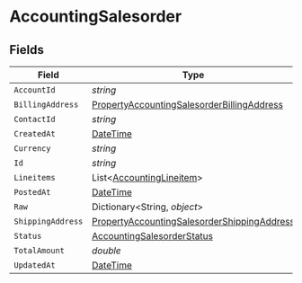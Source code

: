 # AccountingSalesorder


## Fields

| Field                                                                                                                 | Type                                                                                                                  | Required                                                                                                              | Description                                                                                                           |
| --------------------------------------------------------------------------------------------------------------------- | --------------------------------------------------------------------------------------------------------------------- | --------------------------------------------------------------------------------------------------------------------- | --------------------------------------------------------------------------------------------------------------------- |
| `AccountId`                                                                                                           | *string*                                                                                                              | :heavy_minus_sign:                                                                                                    | N/A                                                                                                                   |
| `BillingAddress`                                                                                                      | [PropertyAccountingSalesorderBillingAddress](../../Models/Components/PropertyAccountingSalesorderBillingAddress.md)   | :heavy_minus_sign:                                                                                                    | N/A                                                                                                                   |
| `ContactId`                                                                                                           | *string*                                                                                                              | :heavy_minus_sign:                                                                                                    | N/A                                                                                                                   |
| `CreatedAt`                                                                                                           | [DateTime](https://learn.microsoft.com/en-us/dotnet/api/system.datetime?view=net-5.0)                                 | :heavy_minus_sign:                                                                                                    | N/A                                                                                                                   |
| `Currency`                                                                                                            | *string*                                                                                                              | :heavy_minus_sign:                                                                                                    | N/A                                                                                                                   |
| `Id`                                                                                                                  | *string*                                                                                                              | :heavy_minus_sign:                                                                                                    | N/A                                                                                                                   |
| `Lineitems`                                                                                                           | List<[AccountingLineitem](../../Models/Components/AccountingLineitem.md)>                                             | :heavy_minus_sign:                                                                                                    | N/A                                                                                                                   |
| `PostedAt`                                                                                                            | [DateTime](https://learn.microsoft.com/en-us/dotnet/api/system.datetime?view=net-5.0)                                 | :heavy_minus_sign:                                                                                                    | N/A                                                                                                                   |
| `Raw`                                                                                                                 | Dictionary<String, *object*>                                                                                          | :heavy_minus_sign:                                                                                                    | N/A                                                                                                                   |
| `ShippingAddress`                                                                                                     | [PropertyAccountingSalesorderShippingAddress](../../Models/Components/PropertyAccountingSalesorderShippingAddress.md) | :heavy_minus_sign:                                                                                                    | N/A                                                                                                                   |
| `Status`                                                                                                              | [AccountingSalesorderStatus](../../Models/Components/AccountingSalesorderStatus.md)                                   | :heavy_minus_sign:                                                                                                    | N/A                                                                                                                   |
| `TotalAmount`                                                                                                         | *double*                                                                                                              | :heavy_minus_sign:                                                                                                    | N/A                                                                                                                   |
| `UpdatedAt`                                                                                                           | [DateTime](https://learn.microsoft.com/en-us/dotnet/api/system.datetime?view=net-5.0)                                 | :heavy_minus_sign:                                                                                                    | N/A                                                                                                                   |